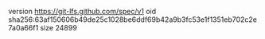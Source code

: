 version https://git-lfs.github.com/spec/v1
oid sha256:63af150606b49de25c1028be6ddf69b42a9b3fc53e1f1351eb702c2e7a0a66f1
size 24899
